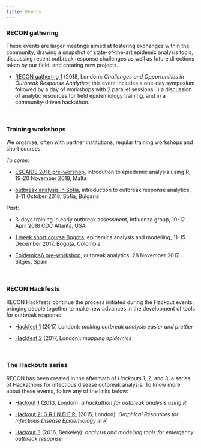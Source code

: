 ```yaml
---
title: Events
---
```




### RECON gathering

These events are larger meetings aimed at fostering exchanges within the
community, drawing a snapshot of state-of-the-art epidemic analysis tools,
discussing recent outbreak response challenges as well as future directions
taken by our field, and creating new projects.

- [RECON gathering 1](https://recon-gathering-march2018.netlify.com/) (2018,
  London): *Challenges and Opportunities in Outbreak Response Analytics*; this
  event includes a one-day symposium followed by a day of workshops with 2
  parallel sessions: i) a discussion of analytic resources for field
  epidemiology training, and ii) a community-driven hackathon.


<br>

### Training workshops

We organise, often with partner institutions, regular training workshops and
short courses. 

*To come*:

- [ESCAIDE 2018 pre-worshop](https://recon-malta-2018.netlify.com/), introdution to epiedemic analysis using R, 19-20 November 2018, Malta

- [outbreak analysis in Sofia](https://recon-sofia-2018.netlify.com/), introduction to outbreak response analytics, 8-11 October 2018, Sofia, Bulgaria 


*Past*:

- 3-days training in early outbreak assessment, influenza group, 10-12 April 2018 CDC Atlanta, USA

- [1 week short course Bogota](https://epicoursebogota.netlify.com/), epidemics analysis and modelling, 11-15 December 2017, Bogota, Colombia

- [Epidemics6 pre-workshop](https://www.elsevier.com/events/conferences/international-conference-on-infectious-disease-dynamics/programme/pre-conference-workshop), outbreak analytics, 28 November 2017, Sitges, Spain



<br>

### RECON Hackfests

RECON Hackfests continue the process initiated during the Hackout events:
bringing people together to make new advances in the development of tools for
outbreak response.

- [Hackfest 1](http://www.repidemicsconsortium.org/hackfest1/) (2017, London):
  *making outbreak analysis easier and prettier*

- [Hackfest 2](http://www.repidemicsconsortium.org/hackfest2/) (2017, London):
  *mapping epidemics*



<br>

### The Hackouts series

RECON has been created in the aftermath of *Hackouts* 1, 2, and 3, a series of Hackathons for infectious disease outbreak analysis. To know more about these events, follow any of the links below:

- [Hackout 1](https://sites.google.com/site/hackoutwiki/home) (2013, London): *a hackathon for outbreak analysis using R*

- [Hackout 2: G.R.I.N.D.E.R.](https://sites.google.com/site/hackout2/) (2015, London): *Graphical Resources for Infectious Disease Epidemiology in R*

- [Hackout 3](http://hackout3.ropensci.org/) (2016, Berkeley): *analysis and modelling tools for emergency outbreak response*


